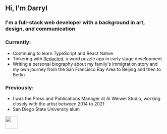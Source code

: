 ## Hi, I'm Darryl

### I'm a full-stack web developer with a background in art, design, and communication

### Currently: 

- Continuing to learn TypeScript and React Native
- Tinkering with [Redacted](https://nytimes-redacted.herokuapp.com/), a word puzzle app in early stage development
- Writing a personal biography about my family's immigration story and my own journey from the San Francisco Bay Area to Beijing and then to Berlin

### Previously:

- I was the Press and Publications Manager at Ai Weiwei Studio, working closely with the artist between 2014 to 2021
- San Diego State University alum   

[<img src="https://content.linkedin.com/content/dam/me/business/en-us/amp/brand-site/v2/bg/LI-Bug.svg.original.svg" width="40" height="40" />](https://www.linkedin.com/in/darrylleung/) 
